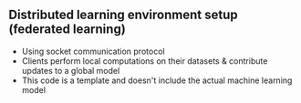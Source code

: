 ## Distributed learning environment setup (federated learning)

* Using socket communication protocol
* Clients perform local computations on their datasets & contribute updates to a global model
* This code is a template and doesn't include the actual machine learning model


